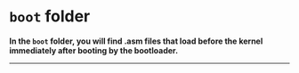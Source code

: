 # `boot` folder

**In the `boot` folder, you will find .asm files that load before the kernel immediately after booting by the bootloader.**

---